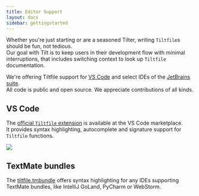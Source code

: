 ```yaml
---
title: Editor Support
layout: docs
sidebar: gettingstarted
---
```


Whether you're just starting or are a seasoned Tilter, writing `Tiltfile`s should be fun, not tedious.  
Our goal with Tilt is to keep users in their development flow with minimal interruptions, that includes switching context to look up `Tiltfile` documentation.

We're offering Tiltfile support for [VS Code](https://code.visualstudio.com/) and select IDEs of the [JetBrains suite](https://www.jetbrains.com/products/#type=ide).  
All code is public and open source. We appreciate contributions of all kinds.

## VS Code
The [official `Tiltfile` extension](https://marketplace.visualstudio.com/items?itemName=tilt-dev.Tiltfile) is available at the VS Code marketplace.  
It provides syntax highlighting, autocomplete and signature support for `Tiltfile` functions.

![](assets/img/vscode-extension.gif)

## TextMate bundles
The [tiltfile.tmbundle](https://github.com/tilt-dev/tiltfile.tmbundle) offers syntax highlighting for any IDEs supporting TextMate bundles, like IntelliJ GoLand, PyCharm or WebStorm.

